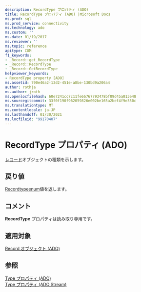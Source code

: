 ```yaml
---
description: RecordType プロパティ (ADO)
title: RecordType プロパティ (ADO) |Microsoft Docs
ms.prod: sql
ms.prod_service: connectivity
ms.technology: ado
ms.custom: ''
ms.date: 01/19/2017
ms.reviewer: ''
ms.topic: reference
apitype: COM
f1_keywords:
- _Record::get_RecordType
- _Record::RecordType
- _Record::GetRecordType
helpviewer_keywords:
- RecordType property [ADO]
ms.assetid: 790e46a2-13d2-451e-a8be-130bd9a206a4
author: rothja
ms.author: jroth
ms.openlocfilehash: 60e7241cc7c11fe66767793478bf09d45a013e48
ms.sourcegitcommit: 33f0f190f962059826e002be165a2bef4f9e350c
ms.translationtype: MT
ms.contentlocale: ja-JP
ms.lasthandoff: 01/30/2021
ms.locfileid: "99170407"
---
```

# <a name="recordtype-property-ado"></a>RecordType プロパティ (ADO)
[レコード](./record-object-ado.md)オブジェクトの種類を示します。  
  
## <a name="return-value"></a>戻り値  
 [Recordtypeenum](./recordtypeenum.md)値を返します。  
  
## <a name="remarks"></a>コメント  
 **RecordType** プロパティは読み取り専用です。  
  
## <a name="applies-to"></a>適用対象  
 [Record オブジェクト (ADO)](./record-object-ado.md)  
  
## <a name="see-also"></a>参照  
 [Type プロパティ (ADO)](./type-property-ado.md)   
 [Type プロパティ (ADO Stream)](./type-property-ado-stream.md)